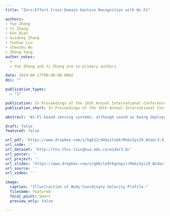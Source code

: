 ```yaml
---
title: "Zero-Effort Cross-Domain Gesture Recognition with Wi-Fi"

authors:
- Yue Zheng
- Yi Zhang
- Kun Qian
- Guidong Zhang
- Yunhao Liu
- Chenshu Wu
- Zheng Yang
author_notes:
  - 
  - Yue Zheng and Yi Zhang are co-primary authors.

date: 2019-06-17T00:00:00.000Z
doi: ""

publication_types:
  - "1"

publication: In Proceedings of the 16th Annual International Conference on Mobile Systems, Applications, and Services (**MobiSys**) 2019
publication_short: In Proceedings of the 16th Annual International Conference on Mobile Systems, Applications, and Services (**MobiSys**)

abstract: 'Wi-Fi based sensing systems, although sound as being deployed almost everywhere there is Wi-Fi, are still practically difficult to be used without explicit adaptation efforts to new data domains. Various pioneering approaches have been proposed to resolve this contradiction by either translating features between domains or generating domain-independent features at a higher learning level. Still, extra training efforts are necessary in either data collection or model re-training when new data domains appear, limiting their practical usability. To advance cross-domain sensing and achieve fully zero-effort sensing, a domain-independent feature at the lower signal level acts as a key enabler. In this paper, we propose Widar3.0, a Wi-Fi based zero-effort cross-domain gesture recognition system. The key insight of Widar3.0 is to derive and estimate velocity profiles of gestures at the lower signal level, which represent unique kinetic characteristics of gestures and are irrespective of domains. On this basis, we develop a one-fits-all model that requires only one-time training but can adapt to different data domains. We implement this design and conduct comprehensive experiments. The evaluation results show that without re-training and across various domain factors (i.e. environments, locations and orientations of persons), Widar3.0 achieves 92.7% in-domain recognition accuracy and 82.6%-92.4% cross-domain recognition accuracy, outperforming the state-of-the-art solutions. To the best of our knowledge, Widar3.0 is the first zero-effort cross-domain gesture recognition work via Wi-Fi, a fundamental step towards ubiquitous sensing.'

draft: false
featured: false

url_pdf: 'https://www.dropbox.com/s/5g632rd4dy1tvbk/MobiSys19_Widar3.0_paper.pdf?dl=0'
url_code: ''
url_dataset: 'http://tns.thss.tsinghua.edu.cn/widar3.0/'
url_poster: ''
url_project: ''
url_slides: 'https://www.dropbox.com/s/g6bclo9r6gonpil/MobiSys19_Widar3.0_slides.pptx?dl=0'
url_source: ''
url_video: ''

image:
  caption: "Illustraction of Body-Coordinate Velocity Profile."
  filename: featured
  focal_point: Smart
  preview_only: false

---
```

